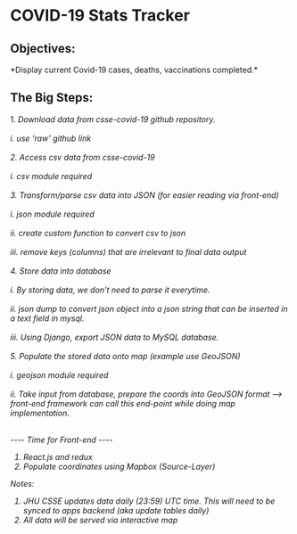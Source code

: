 <h1>COVID-19 Stats Tracker</h1>

<h2>Objectives:</h2>
*Display current Covid-19 cases, deaths, vaccinations completed.*

<h2>The Big Steps:</h2>
1. <em>Download data from csse-covid-19 github repository.<em><br></br>
    i. use 'raw' github link<br></br>
2. <em>Access csv data from csse-covid-19</em><br></br>
    i.  csv module required<br></br>
3. <em>Transform/parse csv data into JSON (for easier reading via front-end)</em><br></br>
    i. json module required<br></br>
    ii. create custom function to convert csv to json<br></br>
    iii. remove keys (columns) that are irrelevant to final data output<br></br>
4. <em>Store data into database</em><br></br>
    i. By storing data, we don't need to parse it everytime.<br></br>
    ii. json dump to convert json object into a json string that can be inserted in a text field in mysql.<br></br>
    iii. Using Django, export JSON data to MySQL database.<br></br>
5. <em>Populate the stored data onto map (example use GeoJSON)</em><br></br>
    i. geojson module required<br></br>
    ii. Take input from database, prepare the coords into GeoJSON format --> front-end framework can call this end-point while doing map implementation.<br></br>

---- Time for Front-end ----
1. <em>React.js and redux</em>
2. <em>Populate coordinates using Mapbox (Source-Layer)</em>


Notes:
1. *JHU CSSE updates data daily (23:59) UTC time. This will need to be synced to apps backend (aka update tables daily)*
2. *All data will be served via interactive map*
